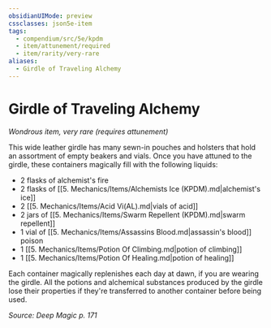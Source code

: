 ```yaml
---
obsidianUIMode: preview
cssclasses: json5e-item
tags:
  - compendium/src/5e/kpdm
  - item/attunement/required
  - item/rarity/very-rare
aliases:
  - Girdle of Traveling Alchemy
---
```

# Girdle of Traveling Alchemy
*Wondrous item, very rare (requires attunement)*  


This wide leather girdle has many sewn-in pouches and holsters that hold an assortment of empty beakers and vials. Once you have attuned to the girdle, these containers magically fill with the following liquids:

- 2 flasks of alchemist's fire  
- 2 flasks of [[5. Mechanics/Items/Alchemists Ice (KPDM).md\|alchemist's ice]]  
- 2 [[5. Mechanics/Items/Acid Vi(AL).md\|vials of acid]]  
- 2 jars of [[5. Mechanics/Items/Swarm Repellent (KPDM).md\|swarm repellent]]  
- 1 vial of [[5. Mechanics/Items/Assassins Blood.md\|assassin's blood]] poison  
- 1 [[5. Mechanics/Items/Potion Of Climbing.md\|potion of climbing]]  
- 1 [[5. Mechanics/Items/Potion Of Healing.md\|potion of healing]]  

Each container magically replenishes each day at dawn, if you are wearing the girdle. All the potions and alchemical substances produced by the girdle lose their properties if they're transferred to another container before being used.

*Source: Deep Magic p. 171*
